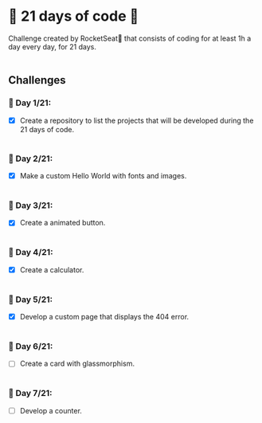 # 📆 21 days of code 🚀
Challenge created by RocketSeat🚀 that consists of coding for at least 1h a day every day, for 21 days.
<br>
<br>
## Challenges

### 📆 Day 1/21:
- [x]  Create a repository to list the projects that will be developed during the 21 days of code. <br> <br>

### 📆 Day 2/21:
- [x] Make a custom Hello World with fonts and images. <br> <br>

### 📆 Day 3/21:
- [x] Create a animated button. <br> <br>

### 📆 Day 4/21:
- [x] Create a calculator. <br> <br>

### 📆 Day 5/21:
- [x] Develop a custom page that displays the 404 error. <br> <br>

### 📆 Day 6/21:
- [ ] Create a card with glassmorphism. <br> <br>

### 📆 Day 7/21:
- [ ] Develop a counter. <br> <br>
